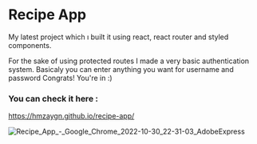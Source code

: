 # Recipe App

My latest project which ı built it using react, react router 
and styled components. 

For the sake of using protected routes I made a very basic authentication system.
Basicaly you can enter anything you want for username and password
Congrats! You're in :)

### You can check it here :
https://hmzaygn.github.io/recipe-app/


![Recipe_App_-_Google_Chrome_2022-10-30_22-31-03_AdobeExpress](https://user-images.githubusercontent.com/108414154/198898624-7b758cd8-a110-489c-b83d-7027225d02c5.gif)
